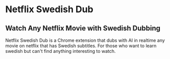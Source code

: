 # Netflix Swedish Dub

## Watch Any Netflix Movie with Swedish Dubbing

Netflix Swedish Dub is a Chrome extension that dubs with AI in realtime any movie on netflix that has Swedish subtitles. For those who want to learn swedish but can't find anything interesting to watch.
